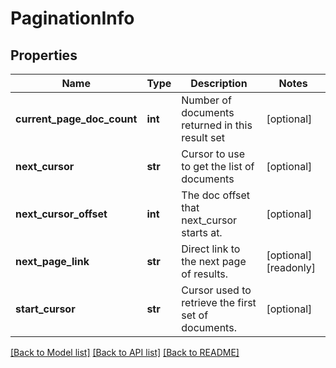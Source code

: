 # PaginationInfo


## Properties
Name | Type | Description | Notes
------------ | ------------- | ------------- | -------------
**current_page_doc_count** | **int** | Number of documents returned in this result set | [optional] 
**next_cursor** | **str** | Cursor to use to get the list of documents | [optional] 
**next_cursor_offset** | **int** | The doc offset that next_cursor starts at. | [optional] 
**next_page_link** | **str** | Direct link to the next page of results. | [optional] [readonly] 
**start_cursor** | **str** | Cursor used to retrieve the first set of documents. | [optional] 

[[Back to Model list]](../README.md#documentation-for-models) [[Back to API list]](../README.md#documentation-for-api-endpoints) [[Back to README]](../README.md)


